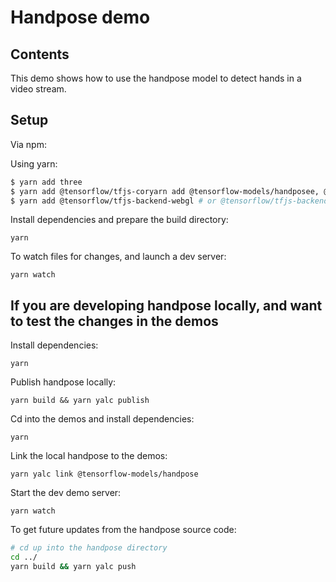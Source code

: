 # Handpose demo

## Contents

This demo shows how to use the handpose model to detect hands in a video stream.

## Setup

Via npm:

Using yarn:
```sh
$ yarn add three
$ yarn add @tensorflow/tfjs-coryarn add @tensorflow-models/handposee, @tensorflow/tfjs-converter
$ yarn add @tensorflow/tfjs-backend-webgl # or @tensorflow/tfjs-backend-wasm
```

Install dependencies and prepare the build directory:

```
yarn
```

To watch files for changes, and launch a dev server:

```
yarn watch
```

## If you are developing handpose locally, and want to test the changes in the demos


Install dependencies:
```
yarn
```

Publish handpose locally:
```
yarn build && yarn yalc publish
```

Cd into the demos and install dependencies:

```
yarn
```

Link the local handpose to the demos:
```
yarn yalc link @tensorflow-models/handpose
```

Start the dev demo server:
```
yarn watch
```

To get future updates from the handpose source code:
```sh
# cd up into the handpose directory
cd ../
yarn build && yarn yalc push
```
